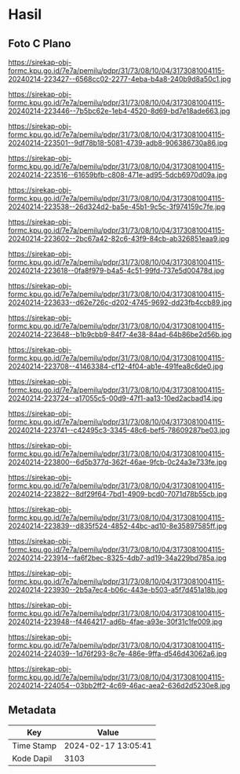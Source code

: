 # Hasil

## Foto C Plano

https://sirekap-obj-formc.kpu.go.id/7e7a/pemilu/pdpr/31/73/08/10/04/3173081004115-20240214-223427--6568cc02-2277-4eba-b4a8-240b9d8a50c1.jpg

https://sirekap-obj-formc.kpu.go.id/7e7a/pemilu/pdpr/31/73/08/10/04/3173081004115-20240214-223446--7b5bc62e-1eb4-4520-8d69-bd7e18ade663.jpg

https://sirekap-obj-formc.kpu.go.id/7e7a/pemilu/pdpr/31/73/08/10/04/3173081004115-20240214-223501--9df78b18-5081-4739-adb8-906386730a86.jpg

https://sirekap-obj-formc.kpu.go.id/7e7a/pemilu/pdpr/31/73/08/10/04/3173081004115-20240214-223516--61659bfb-c808-471e-ad95-5dcb6970d09a.jpg

https://sirekap-obj-formc.kpu.go.id/7e7a/pemilu/pdpr/31/73/08/10/04/3173081004115-20240214-223538--26d324d2-ba5e-45b1-9c5c-3f974159c7fe.jpg

https://sirekap-obj-formc.kpu.go.id/7e7a/pemilu/pdpr/31/73/08/10/04/3173081004115-20240214-223602--2bc67a42-82c6-43f9-84cb-ab326851eaa9.jpg

https://sirekap-obj-formc.kpu.go.id/7e7a/pemilu/pdpr/31/73/08/10/04/3173081004115-20240214-223618--0fa8f979-b4a5-4c51-99fd-737e5d00478d.jpg

https://sirekap-obj-formc.kpu.go.id/7e7a/pemilu/pdpr/31/73/08/10/04/3173081004115-20240214-223633--d62e726c-d202-4745-9692-dd23fb4ccb89.jpg

https://sirekap-obj-formc.kpu.go.id/7e7a/pemilu/pdpr/31/73/08/10/04/3173081004115-20240214-223648--b1b9cbb9-84f7-4e38-84ad-64b86be2d56b.jpg

https://sirekap-obj-formc.kpu.go.id/7e7a/pemilu/pdpr/31/73/08/10/04/3173081004115-20240214-223708--41463384-cf12-4f04-ab1e-491fea8c6de0.jpg

https://sirekap-obj-formc.kpu.go.id/7e7a/pemilu/pdpr/31/73/08/10/04/3173081004115-20240214-223724--a17055c5-00d9-47f1-aa13-10ed2acbad14.jpg

https://sirekap-obj-formc.kpu.go.id/7e7a/pemilu/pdpr/31/73/08/10/04/3173081004115-20240214-223741--c42495c3-3345-48c6-bef5-78609287be03.jpg

https://sirekap-obj-formc.kpu.go.id/7e7a/pemilu/pdpr/31/73/08/10/04/3173081004115-20240214-223800--6d5b377d-362f-46ae-9fcb-0c24a3e733fe.jpg

https://sirekap-obj-formc.kpu.go.id/7e7a/pemilu/pdpr/31/73/08/10/04/3173081004115-20240214-223822--8df29f64-7bd1-4909-bcd0-7071d78b55cb.jpg

https://sirekap-obj-formc.kpu.go.id/7e7a/pemilu/pdpr/31/73/08/10/04/3173081004115-20240214-223839--d835f524-4852-44bc-ad10-8e35897585ff.jpg

https://sirekap-obj-formc.kpu.go.id/7e7a/pemilu/pdpr/31/73/08/10/04/3173081004115-20240214-223914--fa6f2bec-8325-4db7-ad19-34a229bd785a.jpg

https://sirekap-obj-formc.kpu.go.id/7e7a/pemilu/pdpr/31/73/08/10/04/3173081004115-20240214-223930--2b5a7ec4-b06c-443e-b503-a5f7d451a18b.jpg

https://sirekap-obj-formc.kpu.go.id/7e7a/pemilu/pdpr/31/73/08/10/04/3173081004115-20240214-223948--f4464217-ad6b-4fae-a93e-30f31c1fe009.jpg

https://sirekap-obj-formc.kpu.go.id/7e7a/pemilu/pdpr/31/73/08/10/04/3173081004115-20240214-224039--1d76f293-8c7e-486e-9ffa-d546d43062a6.jpg

https://sirekap-obj-formc.kpu.go.id/7e7a/pemilu/pdpr/31/73/08/10/04/3173081004115-20240214-224054--03bb2ff2-4c69-46ac-aea2-636d2d5230e8.jpg


## Metadata

| Key        | Value               |
| ---------- | ------------------- |
| Time Stamp | 2024-02-17 13:05:41 |
| Kode Dapil | 3103                |




